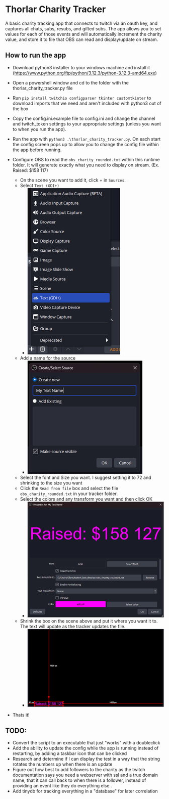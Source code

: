 # Thorlar Charity Tracker

A basic charity tracking app that connects to twitch via an oauth key, and captures all chats, subs, resubs, and gifted subs. The app allows you to set values for each of those events and will automatically increment the charity value, and store it to file that OBS can read and display/update on stream.

## How to run the app
- Download python3 installer to your windows machine and install it (https://www.python.org/ftp/python/3.12.3/python-3.12.3-amd64.exe)
- Open a powershell window and cd to the folder with the thorlar_charity_tracker.py file
- Run ```pip install twitchio configparser tkinter customtkinter``` to download imports that we need and aren't included with python3 out of the box
- Copy the config.ini.example file to config.ini and change the channel and twitch_token settings to your appropriate settings (unless you want to when you run the app).
- Run the app with ```python3 .\thorlar_charity_tracker.py```. On each start the config screen pops up to allow you to change the config file within the app before running.
- Configure OBS to read the ```obs_charity_rounded.txt``` within this runtime folder. It will generate exactly what you need to display on stream. (Ex. Raised: $158 117)
    - On the scene you want to add it, click + in ```Sources```. 
    - Select ```Text (GDI+)```
        - ![Plus Image](https://github.com/HawtDogFlvrWtr/thorlar_charity_tracker/blob/main/git_images/plus_menu.png)
    - Add a name for the source
        - ![Name Source](https://github.com/HawtDogFlvrWtr/thorlar_charity_tracker/blob/main/git_images/create_select_source.png)
    - Select the font and Size you want. I suggest setting it to 72 and shrinking to the size you want
    - Click the ```Read from file``` box and select the file ```obs_charity_rounded.txt``` in your tracker folder.
    - Select the colors and any transform you want and then click OK
        - ![Change Settings](https://github.com/HawtDogFlvrWtr/thorlar_charity_tracker/blob/main/git_images/properties_for.png)
    - Shrink the box on the scene above and put it where you want it to. The text will update as the tracker updates the file.
        - ![Change Settings](https://github.com/HawtDogFlvrWtr/thorlar_charity_tracker/blob/main/git_images/move_text.png)

- Thats it!

## TODO:
- Convert the script to an executable that just "works" with a doubleclick
- Add the ability to update the config while the app is running instead of restarting, by adding a taskbar icon that can be clicked
- Research and determine if I can display the test in a way that the string rotates the numbers up when there is an update
- Figure out how best to add followers to the charity as the twitch documentation says you need a webserver with ssl and a true domain name, that it can call back to when there is a follower, instead of providing an event like they do everything else <sadface>.
- Add tinydb for tracking everything in a "database" for later correlation